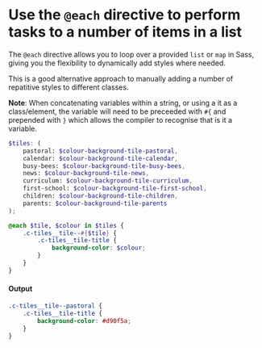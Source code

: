 # Use the `@each` directive to perform tasks to a number of items in a list

The `@each` directive allows you to loop over a provided `list` or `map` in Sass, giving you the flexibility to dynamically add styles where needed.

This is a good alternative approach to manually adding a number of repatitive styles to different classes.

**Note**: When concatenating variables within a string, or using a it as a class/element, the variable will need to be preceeded with `#{` and prepended with `}` which allows the compiler to recognise that is it a variable.

```scss
$tiles: (
    pastoral: $colour-background-tile-pastoral,
    calendar: $colour-background-tile-calendar,
    busy-bees: $colour-background-tile-busy-bees,
    news: $colour-background-tile-news,
    curriculum: $colour-background-tile-curriculum,
    first-school: $colour-background-tile-first-school,
    children: $colour-background-tile-children,
    parents: $colour-background-tile-parents
);

@each $tile, $colour in $tiles {
    .c-tiles__tile--#{$tile} {
        .c-tiles__tile-title {
            background-color: $colour;
        }
    }
}
```

#### Output

```css
.c-tiles__tile--pastoral {
    .c-tiles__tile-title {
        background-color: #d90f5a;
    }
}
```
